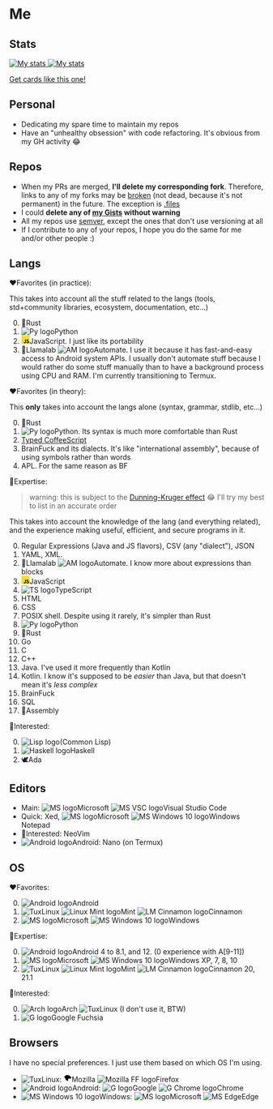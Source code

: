 # Me

## Stats

<a href=https://github.com/Rudxain#gh-light-mode-only>
	<img
		src=https://github-readme-stats.vercel.app/api?username=Rudxain&show_icons=true&hide_rank=true#gh-light-mode-only
		alt='My stats'
		loading=lazy
	>
</a>
<a href=https://github.com/Rudxain#gh-dark-mode-only>
	<img
		src=https://github-readme-stats.vercel.app/api?username=Rudxain&show_icons=true&hide_rank=true&theme=github_dark#gh-dark-mode-only
		alt='My stats'
		loading=lazy
	>
</a>

[Get cards like this one!](https://github.com/anuraghazra/github-readme-stats)

## Personal

- Dedicating my spare time to maintain my repos
- Have an "unhealthy obsession" with code refactoring. It's obvious from my GH activity 😂

## Repos

- When my PRs are merged, **I'll delete my corresponding fork**. Therefore, links to any of my forks may be [broken](https://en.wikipedia.org/wiki/Link_rot) (not dead, because it's not permanent) in the future. The exception is [.files](https://github.com/Rudxain/dotfiles)
- I could **delete any of [my Gists](https://gist.github.com/Rudxain) without warning**
- All my repos use [semver](https://semver.org), except the ones that don't use versioning at all
- If I contribute to any of your repos, I hope you do the same for me and/or other people :)

## Langs

❤Favorites (in practice):

This takes into account all the stuff related to the langs (tools, std+community libraries, ecosystem, documentation, etc...)

0. 🦀Rust
1. <img alt='Py logo' src=https://upload.wikimedia.org/wikipedia/commons/c/c3/Python-logo-notext.svg width=16em height=16em loading=lazy>Python
2. <img alt='JS logo' src=https://raw.githubusercontent.com/voodootikigod/logo.js/1544bdeed6d618a6cfe4f0650d04ab8d9cfa76d9/js.svg width=16em height=16em loading=lazy>JavaScript. I just like its portability
3. 🦙Llamalab <img alt='AM logo' src=https://llamalab.com/img/automate/ic_launcher-128.png width=16em height=16em loading=lazy>Automate. I use it because it has fast-and-easy access to Android system APIs. I usually don't automate stuff because I would rather do some stuff manually than to have a background process using CPU and RAM. I'm currently transitioning to Termux.

❤Favorites (in theory):

This **only** takes into account the langs alone (syntax, grammar, stdlib, etc...)

0. 🦀Rust
1. <img alt='Py logo' src=https://upload.wikimedia.org/wikipedia/commons/c/c3/Python-logo-notext.svg width=16em height=16em loading=lazy>Python. Its syntax is much more comfortable than Rust
2. [Typed CoffeeScript](https://github.com/mizchi/TypedCoffeeScript)
3. BrainFuck and its dialects. It's like "international assembly", because of using symbols rather than words
4. APL. For the same reason as BF

🧠Expertise:

> warning: this is subject to the [Dunning-Kruger effect](https://en.wikipedia.org/wiki/Dunning%E2%80%93Kruger_effect) 😂
> I'll try my best to list in an accurate order

This takes into account the knowledge of the lang (and everything related), and the experience making useful, efficient, and secure programs in it.

0. Regular Expressions (Java and JS flavors), CSV (any "dialect"), JSON
1. YAML, XML.
2. 🦙Llamalab <img alt='AM logo' src=https://llamalab.com/img/automate/ic_launcher-128.png width=16em height=16em loading=lazy>Automate. I know more about expressions than blocks
3. <img alt='JS logo' src=https://raw.githubusercontent.com/voodootikigod/logo.js/1544bdeed6d618a6cfe4f0650d04ab8d9cfa76d9/js.svg width=16em height=16em loading=lazy>JavaScript
4. <img alt='TS logo' src=https://raw.githubusercontent.com/microsoft/TypeScript-Website/f905e795350720b4a906b00155e95f370734f63c/packages/typescriptlang-org/static/branding/ts-logo-512.svg width=16em height=16em loading=lazy>TypeScript
5. HTML
6. CSS
7. POSIX shell. Despite using it rarely, it's simpler than Rust
8. <img alt='Py logo' src=https://upload.wikimedia.org/wikipedia/commons/c/c3/Python-logo-notext.svg width=16em height=16em loading=lazy>Python
9. 🦀Rust
10. Go
11. C
12. C++
13. Java. I've used it more frequently than Kotlin
14. Kotlin. I know it's supposed to be *easier* than Java, but that doesn't mean it's _less complex_
15. BrainFuck
16. SQL
17. 💾Assembly

👀Interested:

0. <img alt='Lisp logo' src=https://upload.wikimedia.org/wikipedia/commons/4/48/Lisp_logo.svg width=16em height=16em loading=lazy>(Common Lisp)
1. <img alt='Haskell logo' src=https://evenmere.org/~bts/haskell-logo/logo-0.svg width=16em height=16em loading=lazy>Haskell
2. 🕊Ada

## Editors

- Main: <img alt='MS logo' src=https://upload.wikimedia.org/wikipedia/commons/2/25/Microsoft_icon.svg width=16em height=16em loading=lazy>Microsoft <img alt='MS VSC logo' src=https://upload.wikimedia.org/wikipedia/commons/9/9a/Visual_Studio_Code_1.35_icon.svg width=16em height=16em loading=lazy>Visual Studio Code
- Quick: Xed, <img alt='MS logo' src=https://upload.wikimedia.org/wikipedia/commons/2/25/Microsoft_icon.svg width=16em height=16em loading=lazy>Microsoft <img alt='MS Windows 10 logo' src=https://upload.wikimedia.org/wikipedia/commons/4/48/Windows_logo_-_2012_%28dark_blue%29.svg width=16em height=16em loading=lazy>Windows Notepad
- 👀Interested: NeoVim
- <img alt='Android logo' src=https://upload.wikimedia.org/wikipedia/commons/e/e0/Android_robot_%282014-2019%29.svg width=16em height=16em loading=lazy>Android: Nano (on Termux)

## OS

❤Favorites:

0. <img alt='Android logo' src=https://upload.wikimedia.org/wikipedia/commons/e/e0/Android_robot_%282014-2019%29.svg width=16em height=16em loading=lazy>Android
1. <img alt=Tux src=https://upload.wikimedia.org/wikipedia/commons/3/3c/TuxFlat.svg width=16em height=16em loading=lazy>Linux <img alt='Linux Mint logo' src=https://upload.wikimedia.org/wikipedia/commons/3/3f/Linux_Mint_logo_without_wordmark.svg width=16em height=16em loading=lazy>Mint <img alt='LM Cinnamon logo' src=https://upload.wikimedia.org/wikipedia/commons/5/5a/Cinnamon-logo.svg width=16em height=16em loading=lazy>Cinnamon
2. <img alt='MS logo' src=https://upload.wikimedia.org/wikipedia/commons/2/25/Microsoft_icon.svg width=16em height=16em loading=lazy>Microsoft <img alt='MS Windows 10 logo' src=https://upload.wikimedia.org/wikipedia/commons/4/48/Windows_logo_-_2012_%28dark_blue%29.svg width=16em height=16em loading=lazy>Windows

🧠Expertise:

0. <img alt='Android logo' src=https://upload.wikimedia.org/wikipedia/commons/e/e0/Android_robot_%282014-2019%29.svg width=16em height=16em loading=lazy>Android 4 to 8.1, and 12. (0 experience with A\[9-11])
1. <img alt='MS logo' src=https://upload.wikimedia.org/wikipedia/commons/2/25/Microsoft_icon.svg width=16em height=16em loading=lazy>Microsoft <img alt='MS Windows 10 logo' src=https://upload.wikimedia.org/wikipedia/commons/4/48/Windows_logo_-_2012_%28dark_blue%29.svg width=16em height=16em loading=lazy>Windows XP, 7, 8, 10
2. <img alt=Tux src=https://upload.wikimedia.org/wikipedia/commons/3/3c/TuxFlat.svg width=16em height=16em loading=lazy>Linux <img alt='Linux Mint logo' src=https://upload.wikimedia.org/wikipedia/commons/3/3f/Linux_Mint_logo_without_wordmark.svg width=16em height=16em loading=lazy>Mint <img alt='LM Cinnamon logo' src=https://upload.wikimedia.org/wikipedia/commons/5/5a/Cinnamon-logo.svg width=16em height=16em loading=lazy>Cinnamon 20, 21.1

👀Interested:

0. <img alt='Arch logo' src=https://archlinux.org/logos/archlinux-icon-crystal-64.svg width=16em height=16em loading=lazy>Arch <img alt=Tux src=https://upload.wikimedia.org/wikipedia/commons/3/3c/TuxFlat.svg width=16em height=16em loading=lazy>Linux (I don't use it, BTW)
1. <img alt='G logo' src=https://upload.wikimedia.org/wikipedia/commons/5/53/Google_%22G%22_Logo.svg width=16em height=16em loading=lazy>Google Fuchsia

## Browsers

I have no special preferences. I just use them based on which OS I'm using.

- <img alt=Tux src=https://upload.wikimedia.org/wikipedia/commons/3/3c/TuxFlat.svg width=16em height=16em loading=lazy>Linux: <img alt='MDN Dino logo' src=https://raw.githubusercontent.com/mdn/yari/2720d1f9998be94428a822dcc06946d6a53879d0/client/src/assets/dino.svg width=16em height=16em loading=lazy>Mozilla <img alt='Mozilla FF logo' src=https://upload.wikimedia.org/wikipedia/commons/a/a0/Firefox_logo%2C_2019.svg width=16em height=16em loading=lazy>Firefox
- <img alt='Android logo' src=https://upload.wikimedia.org/wikipedia/commons/e/e0/Android_robot_%282014-2019%29.svg width=16em height=16em loading=lazy>Android: <img alt='G logo' src=https://upload.wikimedia.org/wikipedia/commons/5/53/Google_%22G%22_Logo.svg width=16em height=16em loading=lazy>Google <img alt='G Chrome logo' src=https://upload.wikimedia.org/wikipedia/commons/e/e1/Google_Chrome_icon_%28February_2022%29.svg width=16em height=16em loading=lazy>Chrome
- <img alt='MS Windows 10 logo' src=https://upload.wikimedia.org/wikipedia/commons/4/48/Windows_logo_-_2012_%28dark_blue%29.svg width=16em height=16em loading=lazy>Windows: <img alt='MS logo' src=https://upload.wikimedia.org/wikipedia/commons/2/25/Microsoft_icon.svg width=16em height=16em loading=lazy>Microsoft <img alt='MS Edge' src=https://upload.wikimedia.org/wikipedia/commons/9/98/Microsoft_Edge_logo_%282019%29.svg width=16em height=16em loading=lazy>Edge

<!-- template: <img alt='' src= width=16em height=16em loading=lazy> -->
